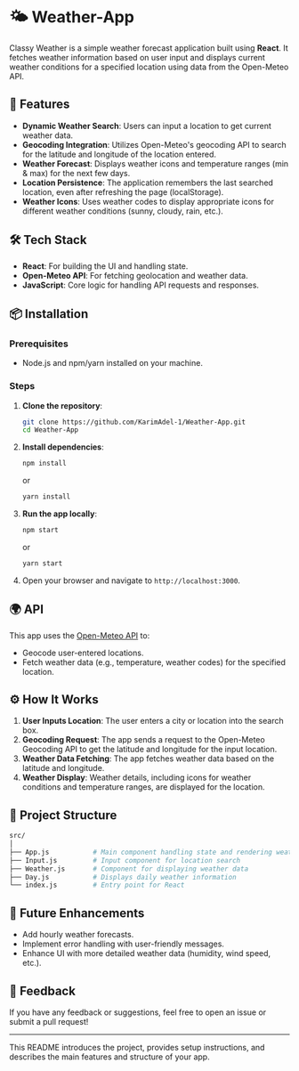 # 🌤️ Weather-App

Classy Weather is a simple weather forecast application built using **React**. It fetches weather information based on user input and displays current weather conditions for a specified location using data from the Open-Meteo API.

## 🚀 Features

- **Dynamic Weather Search**: Users can input a location to get current weather data.
- **Geocoding Integration**: Utilizes Open-Meteo's geocoding API to search for the latitude and longitude of the location entered.
- **Weather Forecast**: Displays weather icons and temperature ranges (min & max) for the next few days.
- **Location Persistence**: The application remembers the last searched location, even after refreshing the page (localStorage).
- **Weather Icons**: Uses weather codes to display appropriate icons for different weather conditions (sunny, cloudy, rain, etc.).
  
## 🛠️ Tech Stack

- **React**: For building the UI and handling state.
- **Open-Meteo API**: For fetching geolocation and weather data.
- **JavaScript**: Core logic for handling API requests and responses.

## 📦 Installation

### Prerequisites

- Node.js and npm/yarn installed on your machine.

### Steps

1. **Clone the repository**:
   ```bash
   git clone https://github.com/KarimAdel-1/Weather-App.git
   cd Weather-App
   ```

2. **Install dependencies**:
   ```bash
   npm install
   ```
   or
   ```bash
   yarn install
   ```

3. **Run the app locally**:
   ```bash
   npm start
   ```
   or
   ```bash
   yarn start
   ```

4. Open your browser and navigate to `http://localhost:3000`.

## 🌍 API

This app uses the [Open-Meteo API](https://open-meteo.com/) to:

- Geocode user-entered locations.
- Fetch weather data (e.g., temperature, weather codes) for the specified location.

## ⚙️ How It Works

1. **User Inputs Location**: The user enters a city or location into the search box.
2. **Geocoding Request**: The app sends a request to the Open-Meteo Geocoding API to get the latitude and longitude for the input location.
3. **Weather Data Fetching**: The app fetches weather data based on the latitude and longitude.
4. **Weather Display**: Weather details, including icons for weather conditions and temperature ranges, are displayed for the location.

## 📂 Project Structure

```bash
src/
│
├── App.js           # Main component handling state and rendering weather
├── Input.js         # Input component for location search
├── Weather.js       # Component for displaying weather data
├── Day.js           # Displays daily weather information
└── index.js         # Entry point for React
```

## 🌟 Future Enhancements

- Add hourly weather forecasts.
- Implement error handling with user-friendly messages.
- Enhance UI with more detailed weather data (humidity, wind speed, etc.).

## 💬 Feedback

If you have any feedback or suggestions, feel free to open an issue or submit a pull request!

---

This README introduces the project, provides setup instructions, and describes the main features and structure of your app.
